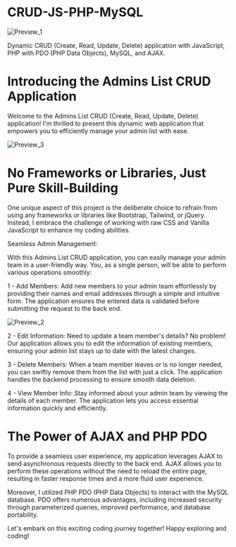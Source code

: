 # CRUD-JS-PHP-MySQL

![Preview_1](https://github.com/CH-Walid/CRUD-JS-PHP-MySQL/assets/75185278/e6c69ad6-19b4-4d96-9565-2f2191bb312c)

Dynamic CRUD (Create, Read, Update, Delete) application with JavaScript, PHP with PDO (PHP Data Objects), MySQL, and AJAX.

# Introducing the Admins List CRUD Application
Welcome to the Admins List CRUD (Create, Read, Update, Delete) application! I'm thrilled to present this dynamic web application that empowers you to efficiently manage your admin list with ease.

![Preview_3](https://github.com/CH-Walid/CRUD-JS-PHP-MySQL/assets/75185278/36840bb2-4b90-4272-910f-2493c648a5b1)

# No Frameworks or Libraries, Just Pure Skill-Building
One unique aspect of this project is the deliberate choice to refrain from using any frameworks or libraries like Bootstrap, Tailwind, or jQuery. Instead, I embrace the challenge of working with raw CSS and Vanilla JavaScript to enhance my coding abilities.

Seamless Admin Management:

With this Admins List CRUD application, you can easily manage your admin team in a user-friendly way. You, as a single person, will be able to perform various operations smoothly:

1 - Add Members: Add new members to your admin team effortlessly by providing their names and email addresses through a simple and intuitive form. The application ensures the entered data is validated before submitting the request to the back end.

![Preview_2](https://github.com/CH-Walid/CRUD-JS-PHP-MySQL/assets/75185278/6e7fa479-e422-4755-a80f-84fd3b989492)

2 - Edit Information: Need to update a team member's details? No problem! Our application allows you to edit the information of existing members, ensuring your admin list stays up to date with the latest changes.

3 - Delete Members: When a team member leaves or is no longer needed, you can swiftly remove them from the list with just a click. The application handles the backend processing to ensure smooth data deletion.

4 - View Member Info: Stay informed about your admin team by viewing the details of each member. The application lets you access essential information quickly and efficiently.

# The Power of AJAX and PHP PDO

To provide a seamless user experience, my application leverages AJAX to send asynchronous requests directly to the back end. AJAX allows you to perform these operations without the need to reload the entire page, resulting in faster response times and a more fluid user experience.

Moreover, I utilized PHP PDO (PHP Data Objects) to interact with the MySQL database. PDO offers numerous advantages, including increased security through parameterized queries, improved performance, and database portability.

Let's embark on this exciting coding journey together! Happy exploring and coding!


